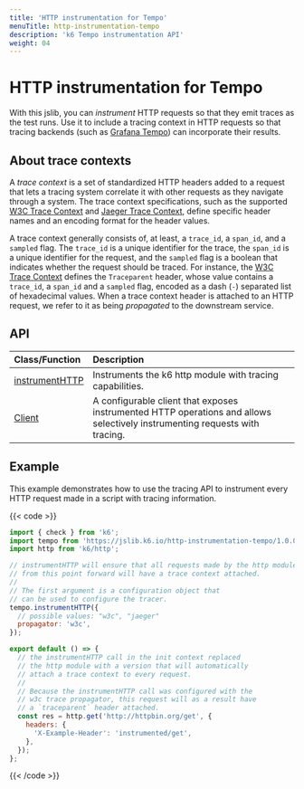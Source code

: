 ```yaml
---
title: 'HTTP instrumentation for Tempo'
menuTitle: http-instrumentation-tempo
description: 'k6 Tempo instrumentation API'
weight: 04
---
```


# HTTP instrumentation for Tempo

With this jslib, you can _instrument_ HTTP requests so that they emit traces as the test runs. Use it to include a tracing context in HTTP requests so that tracing backends (such as [Grafana Tempo](https://grafana.com/oss/tempo/)) can incorporate their results.

## About trace contexts

A _trace context_ is a set of standardized HTTP headers added to a request that lets a tracing system correlate it with other requests as they navigate through a system. The trace context specifications, such as the supported [W3C Trace Context](https://www.w3.org/TR/trace-context/) and [Jaeger Trace Context](https://www.jaegertracing.io/docs/1.21/client-libraries/#propagation-format), define specific header names and an encoding format for the header values.

A trace context generally consists of, at least, a `trace_id`, a `span_id`, and a `sampled` flag. The `trace_id` is a unique identifier for the trace, the `span_id` is a unique identifier for the request, and the `sampled` flag is a boolean that indicates whether the request should be traced. For instance, the [W3C Trace Context](https://www.w3.org/TR/trace-context/) defines the `Traceparent` header, whose value contains a `trace_id`, a `span_id` and a `sampled` flag, encoded as a dash (`-`) separated list of hexadecimal values. When a trace context header is attached to an HTTP request, we refer to it as being _propagated_ to the downstream service.

## API

| Class/Function                                                                                                            | Description                                                                                                                 |
| :------------------------------------------------------------------------------------------------------------------------ | :-------------------------------------------------------------------------------------------------------------------------- |
| [instrumentHTTP](https://grafana.com/docs/k6/<K6_VERSION>/javascript-api/jslib/http-instrumentation-tempo/instrumenthttp) | Instruments the k6 http module with tracing capabilities.                                                                   |
| [Client](https://grafana.com/docs/k6/<K6_VERSION>/javascript-api/jslib/http-instrumentation-tempo/client)                 | A configurable client that exposes instrumented HTTP operations and allows selectively instrumenting requests with tracing. |

## Example

This example demonstrates how to use the tracing API to instrument every HTTP request made in a script with tracing information.

{{< code >}}

```javascript
import { check } from 'k6';
import tempo from 'https://jslib.k6.io/http-instrumentation-tempo/1.0.0/index.js';
import http from 'k6/http';

// instrumentHTTP will ensure that all requests made by the http module
// from this point forward will have a trace context attached.
//
// The first argument is a configuration object that
// can be used to configure the tracer.
tempo.instrumentHTTP({
  // possible values: "w3c", "jaeger"
  propagator: 'w3c',
});

export default () => {
  // the instrumentHTTP call in the init context replaced
  // the http module with a version that will automatically
  // attach a trace context to every request.
  //
  // Because the instrumentHTTP call was configured with the
  // w3c trace propagator, this request will as a result have
  // a `traceparent` header attached.
  const res = http.get('http://httpbin.org/get', {
    headers: {
      'X-Example-Header': 'instrumented/get',
    },
  });
};
```

{{< /code >}}
